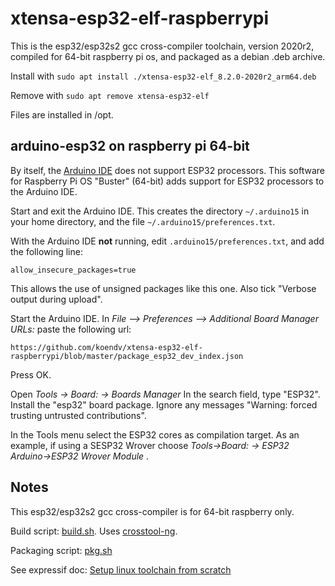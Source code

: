 # xtensa-esp32-elf-raspberrypi
This is the esp32/esp32s2 gcc cross-compiler toolchain, version 2020r2, compiled for 64-bit raspberry pi os, and packaged as a debian .deb archive.

Install with ``sudo apt install ./xtensa-esp32-elf_8.2.0-2020r2_arm64.deb``

Remove with ``sudo apt remove xtensa-esp32-elf``

Files are installed in /opt.

## arduino-esp32 on raspberry pi 64-bit

By itself, the [Arduino IDE](https://www.arduino.cc/en/Main/Software) does not support ESP32 processors. This software for  Raspberry Pi OS "Buster" (64-bit) adds support for ESP32 processors to the Arduino IDE.

Start and exit the Arduino IDE. This creates the directory `~/.arduino15`  in your home directory, and the file `~/.arduino15/preferences.txt`.

With the Arduino IDE **not** running, edit `.arduino15/preferences.txt`, and add the following line:
```
allow_insecure_packages=true
```
This allows the use of unsigned packages like this one. Also tick "Verbose output during upload".

Start  the Arduino IDE. In *File --> Preferences --> Additional Board Manager URLs:* paste the following url:
```
https://github.com/koendv/xtensa-esp32-elf-raspberrypi/blob/master/package_esp32_dev_index.json
```
Press OK.

Open *Tools -> Board: -> Boards Manager*
In the search field, type "ESP32". Install the "esp32" board package. Ignore any messages "Warning: forced trusting untrusted contributions".

In the Tools menu select the ESP32 cores as compilation target. As an example, if using a SESP32 Wrover choose *Tools->Board: -> ESP32 Arduino->ESP32 Wrover Module* .


## Notes

This esp32/esp32s2 gcc cross-compiler is for 64-bit raspberry only.

Build script: [build.sh](build.sh). Uses [crosstool-ng](http://crosstool-ng.github.io/docs/).

Packaging script: [pkg.sh](pkg.sh)

See expressif doc: [Setup linux toolchain from scratch](https://docs.espressif.com/projects/esp-idf/en/latest/esp32/get-started/linux-setup-scratch.html)


